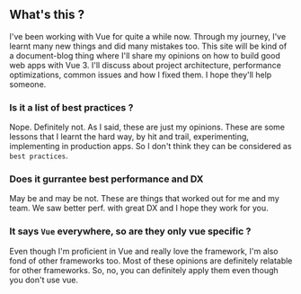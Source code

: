 ## What's this ?

I've been working with Vue for quite a while now. Through my journey, I've learnt many new things and did many mistakes too. This site will be kind of a document-blog thing where I'll share my opinions on how to build good web apps with Vue 3. I'll discuss about project architecture, performance optimizations, common issues and how I fixed them. I hope they'll help someone.

### Is it a list of best practices ?
Nope. Definitely not. As I said, these are just my opinions. These are some lessons that I learnt the hard way, by hit and trail, experimenting, implementing in production apps. So I don't think they can be considered as `best practices`.

### Does it gurrantee best performance and DX
May be and may be not. These are things that worked out for me and my team. We saw better perf. with great DX and I hope they work for you.


### It says `Vue` everywhere, so are they only vue specific ?
Even though I'm proficient in Vue and really love the framework, I'm also fond of other frameworks too. Most of these opinions are definitely relatable for other frameworks. So, no, you can definitely apply them even though you don't use vue.